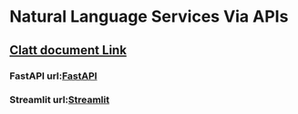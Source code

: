 # Natural Language Services Via APIs

## [Clatt document Link](https://codelabs-preview.appspot.com/?file_id=1LYScD0ZjXew1eMjF2Jw_qKFaNnrLu9ptieENyy7bhYE#15)

### FastAPI url:[FastAPI](https://nlpservices-fastapi-v1-th4rn5qo6a-uc.a.run.app/docs)

### Streamlit url:[Streamlit](https://nlpservices-streamlit-v1-th4rn5qo6a-uc.a.run.app)


